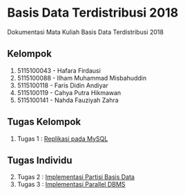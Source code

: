 # Basis Data Terdistribusi 2018
Dokumentasi Mata Kuliah Basis Data Terdistribusi 2018

## Kelompok
1. 5115100043 - Hafara Firdausi​
2. 5115100088 - Ilham Muhammad Misbahuddin
3. 5115100118 - Faris Didin Andiyar
4. 5115100119 - Cahya Putra Hikmawan​
5. 5115100141 - Nahda Fauziyah Zahra

## Tugas Kelompok
1. Tugas 1 : [Replikasi pada MySQL](/Tugas-1) 

## Tugas Individu
2. Tugas 2 : [Implementasi Partisi Basis Data](/Tugas-2) 
3. Tugas 3 : [Implementasi Parallel DBMS](/Tugas-3)
